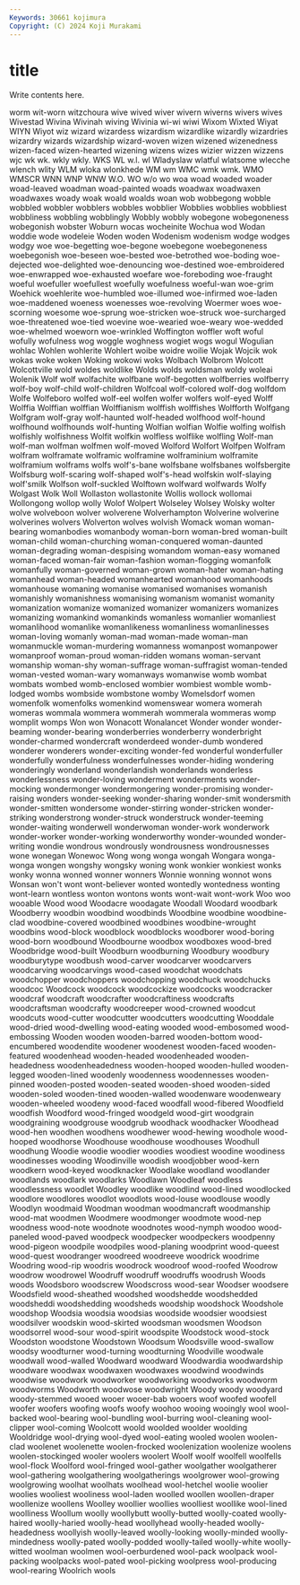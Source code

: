 ```yaml
---
Keywords: 30661 kojimura
Copyright: (C) 2024 Koji Murakami
---
```


# title

Write contents here.



worm wit-worn witzchoura
wive wived wiver wivern wiverns wivers wives Wivestad Wivina Wivinah
wiving Wivinia wi-wi wiwi Wixom Wixted Wiyat WIYN Wiyot wiz
wizard wizardess wizardism wizardlike wizardly wizardries wizardry wizards wizardship wizard-woven
wizen wizened wizenedness wizen-faced wizen-hearted wizening wizens wizes wizier wizzen
wizzens wjc wk wk. wkly wkly. WKS WL w.l. wl
Wladyslaw wlatful wlatsome wlecche wlench wlity WLM wloka wlonkhede WM
wm WMC wmk wmk. WMO WMSCR WNN WNP WNW W.O.
WO w/o wo woa woad woaded woader woad-leaved woadman woad-painted
woads woadwax woadwaxen woadwaxes woady woak woald woalds woan wob
wobbegong wobble wobbled wobbler wobblers wobbles wobblier Wobblies wobblies wobbliest
wobbliness wobbling wobblingly Wobbly wobbly wobegone wobegoneness wobegonish wobster Woburn
wocas wocheinite Wochua wod Wodan woddie wode wodeleie Woden woden
Wodenism wodenism wodge wodges wodgy woe woe-begetting woe-begone woebegone woebegoneness
woebegonish woe-beseen woe-bested woe-betrothed woe-boding woe-dejected woe-delighted woe-denouncing woe-destined woe-embroidered
woe-enwrapped woe-exhausted woefare woe-foreboding woe-fraught woeful woefuller woefullest woefully woefulness
woeful-wan woe-grim Woehick woehlerite woe-humbled woe-illumed woe-infirmed woe-laden woe-maddened woeness
woenesses woe-revolving Woermer woes woe-scorning woesome woe-sprung woe-stricken woe-struck woe-surcharged
woe-threatened woe-tied woevine woe-wearied woe-weary woe-wedded woe-whelmed woeworn woe-wrinkled Woffington
woffler woft woful wofully wofulness wog woggle woghness wogiet wogs
wogul Wogulian wohlac Wohlen wohlerite Wohlert woibe woidre woilie Wojak
Wojcik wok wokas woke woken Woking wokowi woks Wolbach Wolbrom
Wolcott Wolcottville wold woldes woldlike Wolds wolds woldsman woldy woleai
Wolenik Wolf wolf wolfachite wolfbane wolf-begotten wolfberries wolfberry wolf-boy wolf-child
wolf-children Wolfcoal wolf-colored wolf-dog wolfdom Wolfe Wolfeboro wolfed wolf-eel wolfen
wolfer wolfers wolf-eyed Wolff Wolffia Wolffian wolffian Wolffianism wolffish wolffishes
Wolfforth Wolfgang Wolfgram wolf-gray wolf-haunted wolf-headed wolfhood wolf-hound wolfhound wolfhounds
wolf-hunting Wolfian wolfian Wolfie wolfing wolfish wolfishly wolfishness Wolfit wolfkin
wolfless wolflike wolfling Wolf-man wolf-man wolfman wolfmen wolf-moved Wolford Wolfort
Wolfpen Wolfram wolfram wolframate wolframic wolframine wolframinium wolframite wolframium wolframs
wolfs wolf's-bane wolfsbane wolfsbanes wolfsbergite Wolfsburg wolf-scaring wolf-shaped wolf's-head wolfskin
wolf-slaying wolf'smilk Wolfson wolf-suckled Wolftown wolfward wolfwards Wolfy Wolgast Wolk
Woll Wollaston wollastonite Wollis wollock wollomai Wollongong wollop wolly Wolof
Wolpert Wolseley Wolsey Wolsky wolter wolve wolveboon wolver wolverene Wolverhampton
Wolverine wolverine wolverines wolvers Wolverton wolves wolvish Womack woman woman-bearing
womanbodies womanbody woman-born woman-bred woman-built woman-child woman-churching woman-conquered woman-daunted woman-degrading
woman-despising womandom woman-easy womaned woman-faced woman-fair woman-fashion woman-flogging womanfolk womanfully
woman-governed woman-grown woman-hater woman-hating womanhead woman-headed womanhearted womanhood womanhoods womanhouse
womaning womanise womanised womanises womanish womanishly womanishness womanising womanism womanist
womanity womanization womanize womanized womanizer womanizers womanizes womanizing womankind womankinds
womanless womanlier womanliest womanlihood womanlike womanlikeness womanliness womanlinesses woman-loving womanly
woman-mad woman-made woman-man womanmuckle woman-murdering womanness womanpost womanpower womanproof woman-proud
woman-ridden womans woman-servant womanship woman-shy woman-suffrage woman-suffragist woman-tended woman-vested woman-wary
womanways womanwise womb wombat wombats wombed womb-enclosed wombier wombiest womble
womb-lodged wombs wombside wombstone womby Womelsdorf women womenfolk womenfolks womenkind
womenswear womera womerah womeras wommala wommera wommerah wommerala wommeras womp
womplit womps Won won Wonacott Wonalancet Wonder wonder wonder-beaming wonder-bearing
wonderberries wonderberry wonderbright wonder-charmed wondercraft wonderdeed wonder-dumb wondered wonderer wonderers
wonder-exciting wonder-fed wonderful wonderfuller wonderfully wonderfulness wonderfulnesses wonder-hiding wondering wonderingly
wonderland wonderlandish wonderlands wonderless wonderlessness wonder-loving wonderment wonderments wonder-mocking wondermonger
wondermongering wonder-promising wonder-raising wonders wonder-seeking wonder-sharing wonder-smit wondersmith wonder-smitten wondersome
wonder-stirring wonder-stricken wonder-striking wonderstrong wonder-struck wonderstruck wonder-teeming wonder-waiting wonderwell wonderwoman
wonder-work wonderwork wonder-worker wonder-working wonderworthy wonder-wounded wonder-writing wondie wondrous wondrously
wondrousness wondrousnesses wone wonegan Wonewoc Wong wong wonga wongah Wongara
wonga-wonga wongen wongshy wongsky woning wonk wonkier wonkiest wonks wonky
wonna wonned wonner wonners Wonnie wonning wonnot wons Wonsan won't
wont wont-believer wonted wontedly wontedness wonting wont-learn wontless wonton wontons
wonts wont-wait wont-work Woo woo wooable Wood wood Woodacre woodagate
Woodall Woodard woodbark Woodberry woodbin woodbind woodbinds Woodbine woodbine woodbine-clad
woodbine-covered woodbined woodbines woodbine-wrought woodbins wood-block woodblock woodblocks woodborer wood-boring
wood-born woodbound Woodbourne woodbox woodboxes wood-bred Woodbridge wood-built Woodburn woodburning
Woodbury woodbury woodburytype woodbush wood-carver woodcarver woodcarvers woodcarving woodcarvings wood-cased
woodchat woodchats woodchopper woodchoppers woodchopping woodchuck woodchucks woodcoc Woodcock woodcock
woodcockize woodcocks woodcracker woodcraf woodcraft woodcrafter woodcraftiness woodcrafts woodcraftsman woodcrafty
woodcreeper wood-crowned woodcut woodcuts wood-cutter woodcutter woodcutters woodcutting Wooddale wood-dried
wood-dwelling wood-eating wooded wood-embosomed wood-embossing Wooden wooden wooden-barred wooden-bottom wood-encumbered
woodendite woodener woodenest wooden-faced wooden-featured woodenhead wooden-headed woodenheaded wooden-headedness woodenheadedness
wooden-hooped wooden-hulled wooden-legged wooden-lined woodenly woodenness woodennesses wooden-pinned wooden-posted wooden-seated
wooden-shoed wooden-sided wooden-soled wooden-tined wooden-walled woodenware woodenweary wooden-wheeled woodeny wood-faced
woodfall wood-fibered Woodfield woodfish Woodford wood-fringed woodgeld wood-girt woodgrain woodgraining
woodgrouse woodgrub woodhack woodhacker Woodhead wood-hen woodhen woodhens woodhewer wood-hewing
woodhole wood-hooped woodhorse Woodhouse woodhouse woodhouses Woodhull woodhung Woodie woodie
woodier woodies woodiest woodine woodiness woodinesses wooding Woodinville woodish woodjobber
wood-kern woodkern wood-keyed woodknacker Woodlake woodland woodlander woodlands woodlark woodlarks
Woodlawn Woodleaf woodless woodlessness woodlet Woodley woodlike woodlind wood-lined woodlocked
woodlore woodlores woodlot woodlots wood-louse woodlouse woodly Woodlyn woodmaid Woodman
woodman woodmancraft woodmanship wood-mat woodmen Woodmere woodmonger woodmote wood-nep woodness
wood-note woodnote woodnotes wood-nymph woodoo wood-paneled wood-paved woodpeck woodpecker woodpeckers
woodpenny wood-pigeon woodpile woodpiles wood-planing woodprint wood-queest wood-quest woodranger woodreed
woodreeve woodrick woodrime Woodring wood-rip woodris woodrock woodroof wood-roofed Woodrow
woodrow woodrowel Woodruff woodruff woodruffs woodrush Woods woods Woodsboro woodscrew
Woodscross wood-sear Woodser woodsere Woodsfield wood-sheathed woodshed woodshedde woodshedded woodsheddi
woodshedding woodsheds woodship woodshock Woodshole woodshop Woodsia woodsia woodsias woodside
woodsier woodsiest woodsilver woodskin wood-skirted woodsman woodsmen Woodson woodsorrel wood-sour
wood-spirit woodspite Woodstock wood-stock Woodston woodstone Woodstown Woodsum Woodsville wood-swallow
woodsy woodturner wood-turning woodturning Woodville woodwale woodwall wood-walled Woodward woodward
Woodwardia woodwardship woodware woodwax woodwaxen woodwaxes woodwind woodwinds woodwise woodwork
woodworker woodworking woodworks woodworm woodworms Woodworth woodwose woodwright Woody woody
woodyard woody-stemmed wooed wooer wooer-bab wooers woof woofed woofell woofer
woofers woofing woofs woofy woohoo wooing wooingly wool wool-backed wool-bearing
wool-bundling wool-burring wool-cleaning wool-clipper wool-coming Woolcott woold woolded woolder woolding
Wooldridge wool-drying wool-dyed wool-eating wooled woolen woolen-clad woolenet woolenette woolen-frocked
woolenization woolenize woolens woolen-stockinged wooler woolers woolert Woolf woolf woolfell
woolfells wool-flock Woolford wool-fringed wool-gather woolgather woolgatherer wool-gathering woolgathering woolgatherings
woolgrower wool-growing woolgrowing woolhat woolhats woolhead wool-hetchel woolie woolier woolies
wooliest wooliness wool-laden woolled woollen woollen-draper woollenize woollens Woolley woollier
woollies woolliest woollike wool-lined woolliness Woollum woolly woollybutt woolly-butted woolly-coated
woolly-haired woolly-haried woolly-head woollyhead woolly-headed woolly-headedness woollyish woolly-leaved woolly-looking woolly-minded
woolly-mindedness woolly-pated woolly-podded woolly-tailed woolly-white woolly-witted woolman woolmen wool-oerburdened wool-pack
woolpack wool-packing woolpacks wool-pated wool-picking woolpress wool-producing wool-rearing Woolrich wools
